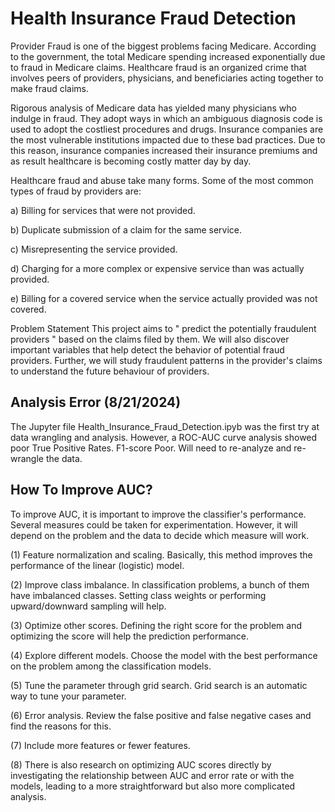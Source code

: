 # Health Insurance Fraud Detection

Provider Fraud is one of the biggest problems facing Medicare. According to the government, the total Medicare spending increased exponentially due to fraud in Medicare claims. Healthcare fraud is an organized crime that involves peers of providers, physicians, and beneficiaries acting together to make fraud claims.

Rigorous analysis of Medicare data has yielded many physicians who indulge in fraud. They adopt ways in which an ambiguous diagnosis code is used to adopt the costliest procedures and drugs. Insurance companies are the most vulnerable institutions impacted due to these bad practices. Due to this reason, insurance companies increased their insurance premiums and as result healthcare is becoming costly matter day by day.

Healthcare fraud and abuse take many forms. Some of the most common types of fraud by providers are:

a) Billing for services that were not provided.

b) Duplicate submission of a claim for the same service.

c) Misrepresenting the service provided.

d) Charging for a more complex or expensive service than was actually provided.

e) Billing for a covered service when the service actually provided was not covered.

Problem Statement
This project aims to " predict the potentially fraudulent providers " based on the claims filed by them. We will also discover important variables that help detect the behavior of potential fraud providers. Further, we will study fraudulent patterns in the provider's claims to understand the future behaviour of providers.

## Analysis Error (8/21/2024)
The Jupyter file Health_Insurance_Fraud_Detection.ipyb was the first try at data wrangling and analysis. However, a ROC-AUC curve analysis showed poor True Positive Rates. F1-score Poor. Will need to re-analyze and re-wrangle the data.

## How To Improve AUC?
To improve AUC, it is important to improve the classifier's performance. Several measures could be taken for experimentation. However, it will depend on the problem and the data to decide which measure will work. 

(1) Feature normalization and scaling. Basically, this method improves the performance of the linear (logistic) model. 

(2) Improve class imbalance. In classification problems, a bunch of them have imbalanced classes. Setting class weights or performing upward/downward sampling will help. 

(3) Optimize other scores. Defining the right score for the problem and optimizing the score will help the prediction performance. 

(4) Explore different models. Choose the model with the best performance on the problem among the classification models. 

(5) Tune the parameter through grid search. Grid search is an automatic way to tune your parameter.

(6) Error analysis. Review the false positive and false negative cases and find the reasons for this. 

(7) Include more features or fewer features. 

(8) There is also research on optimizing AUC scores directly by investigating the relationship between AUC and error rate or with the models, leading to a more straightforward but also more complicated analysis. 
